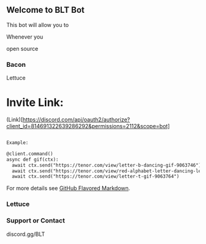 ## Welcome to BLT Bot

This bot will allow you to

Whenever you

open source

### Bacon

Lettuce

# Invite Link:

(Link)[https://discord.com/api/oauth2/authorize?client_id=814691322639286292&permissions=2112&scope=bot]


```markdown

Example:

@client.command()
async def gif(ctx):
  await ctx.send("https://tenor.com/view/letter-b-dancing-gif-9063746")
  await ctx.send("https://tenor.com/view/red-alphabet-letter-dancing-letter-l-cartoons-gif-12084376")
  await ctx.send("https://tenor.com/view/letter-t-gif-9063764")
```

For more details see [GitHub Flavored Markdown](https://guides.github.com/features/mastering-markdown/).

### Lettuce


### Support or Contact

discord.gg/BLT
